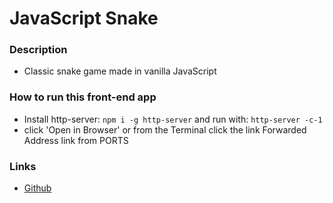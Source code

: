 # JavaScript Snake

### Description
- Classic snake game made in vanilla JavaScript

### How to run this front-end app
- Install http-server: `npm i -g http-server` and run with: `http-server -c-1`
- click 'Open in Browser' or from the Terminal click the link Forwarded Address link from PORTS

### Links
- [Github](https://github.com/rolandjlevy/js-clock)